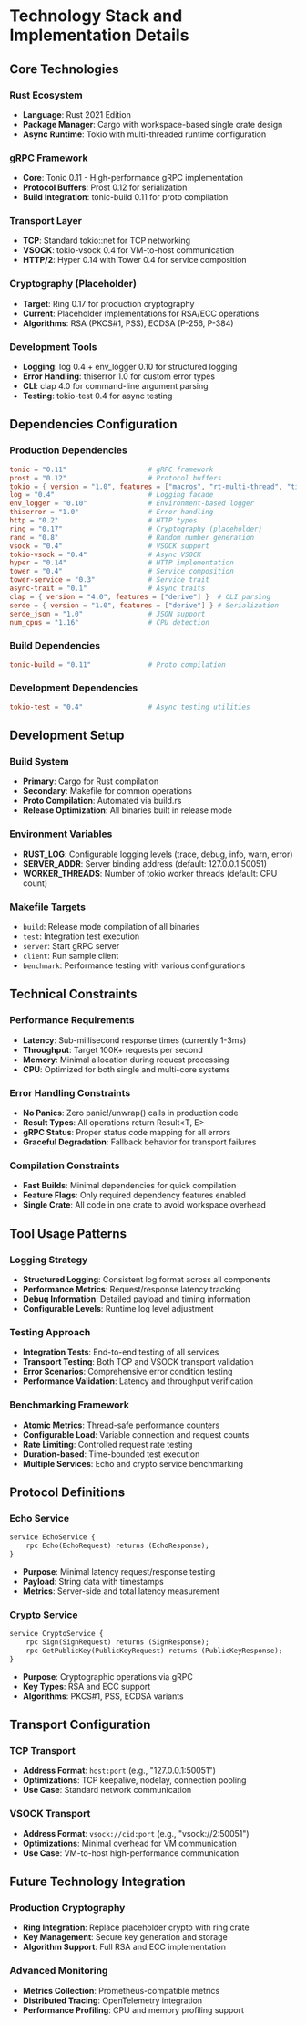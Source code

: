 # Technology Stack and Implementation Details

## Core Technologies

### Rust Ecosystem
- **Language**: Rust 2021 Edition
- **Package Manager**: Cargo with workspace-based single crate design
- **Async Runtime**: Tokio with multi-threaded runtime configuration

### gRPC Framework
- **Core**: Tonic 0.11 - High-performance gRPC implementation
- **Protocol Buffers**: Prost 0.12 for serialization
- **Build Integration**: tonic-build 0.11 for proto compilation

### Transport Layer
- **TCP**: Standard tokio::net for TCP networking
- **VSOCK**: tokio-vsock 0.4 for VM-to-host communication
- **HTTP/2**: Hyper 0.14 with Tower 0.4 for service composition

### Cryptography (Placeholder)
- **Target**: Ring 0.17 for production cryptography
- **Current**: Placeholder implementations for RSA/ECC operations
- **Algorithms**: RSA (PKCS#1, PSS), ECDSA (P-256, P-384)

### Development Tools
- **Logging**: log 0.4 + env_logger 0.10 for structured logging
- **Error Handling**: thiserror 1.0 for custom error types
- **CLI**: clap 4.0 for command-line argument parsing
- **Testing**: tokio-test 0.4 for async testing

## Dependencies Configuration

### Production Dependencies
```toml
tonic = "0.11"                    # gRPC framework
prost = "0.12"                    # Protocol buffers
tokio = { version = "1.0", features = ["macros", "rt-multi-thread", "time"] }
log = "0.4"                       # Logging facade
env_logger = "0.10"               # Environment-based logger
thiserror = "1.0"                 # Error handling
http = "0.2"                      # HTTP types
ring = "0.17"                     # Cryptography (placeholder)
rand = "0.8"                      # Random number generation
vsock = "0.4"                     # VSOCK support
tokio-vsock = "0.4"               # Async VSOCK
hyper = "0.14"                    # HTTP implementation
tower = "0.4"                     # Service composition
tower-service = "0.3"             # Service trait
async-trait = "0.1"               # Async traits
clap = { version = "4.0", features = ["derive"] }  # CLI parsing
serde = { version = "1.0", features = ["derive"] } # Serialization
serde_json = "1.0"                # JSON support
num_cpus = "1.16"                 # CPU detection
```

### Build Dependencies
```toml
tonic-build = "0.11"              # Proto compilation
```

### Development Dependencies
```toml
tokio-test = "0.4"                # Async testing utilities
```

## Development Setup

### Build System
- **Primary**: Cargo for Rust compilation
- **Secondary**: Makefile for common operations
- **Proto Compilation**: Automated via build.rs
- **Release Optimization**: All binaries built in release mode

### Environment Variables
- **RUST_LOG**: Configurable logging levels (trace, debug, info, warn, error)
- **SERVER_ADDR**: Server binding address (default: 127.0.0.1:50051)
- **WORKER_THREADS**: Number of tokio worker threads (default: CPU count)

### Makefile Targets
- `build`: Release mode compilation of all binaries
- `test`: Integration test execution
- `server`: Start gRPC server
- `client`: Run sample client
- `benchmark`: Performance testing with various configurations

## Technical Constraints

### Performance Requirements
- **Latency**: Sub-millisecond response times (currently 1-3ms)
- **Throughput**: Target 100K+ requests per second
- **Memory**: Minimal allocation during request processing
- **CPU**: Optimized for both single and multi-core systems

### Error Handling Constraints
- **No Panics**: Zero panic!/unwrap() calls in production code
- **Result Types**: All operations return Result<T, E>
- **gRPC Status**: Proper status code mapping for all errors
- **Graceful Degradation**: Fallback behavior for transport failures

### Compilation Constraints
- **Fast Builds**: Minimal dependencies for quick compilation
- **Feature Flags**: Only required dependency features enabled
- **Single Crate**: All code in one crate to avoid workspace overhead

## Tool Usage Patterns

### Logging Strategy
- **Structured Logging**: Consistent log format across all components
- **Performance Metrics**: Request/response latency tracking
- **Debug Information**: Detailed payload and timing information
- **Configurable Levels**: Runtime log level adjustment

### Testing Approach
- **Integration Tests**: End-to-end testing of all services
- **Transport Testing**: Both TCP and VSOCK transport validation
- **Error Scenarios**: Comprehensive error condition testing
- **Performance Validation**: Latency and throughput verification

### Benchmarking Framework
- **Atomic Metrics**: Thread-safe performance counters
- **Configurable Load**: Variable connection and request counts
- **Rate Limiting**: Controlled request rate testing
- **Duration-based**: Time-bounded test execution
- **Multiple Services**: Echo and crypto service benchmarking

## Protocol Definitions

### Echo Service
```protobuf
service EchoService {
    rpc Echo(EchoRequest) returns (EchoResponse);
}
```
- **Purpose**: Minimal latency request/response testing
- **Payload**: String data with timestamps
- **Metrics**: Server-side and total latency measurement

### Crypto Service
```protobuf
service CryptoService {
    rpc Sign(SignRequest) returns (SignResponse);
    rpc GetPublicKey(PublicKeyRequest) returns (PublicKeyResponse);
}
```
- **Purpose**: Cryptographic operations via gRPC
- **Key Types**: RSA and ECC support
- **Algorithms**: PKCS#1, PSS, ECDSA variants

## Transport Configuration

### TCP Transport
- **Address Format**: `host:port` (e.g., "127.0.0.1:50051")
- **Optimizations**: TCP keepalive, nodelay, connection pooling
- **Use Case**: Standard network communication

### VSOCK Transport
- **Address Format**: `vsock://cid:port` (e.g., "vsock://2:50051")
- **Optimizations**: Minimal overhead for VM communication
- **Use Case**: VM-to-host high-performance communication

## Future Technology Integration

### Production Cryptography
- **Ring Integration**: Replace placeholder crypto with ring crate
- **Key Management**: Secure key generation and storage
- **Algorithm Support**: Full RSA and ECC implementation

### Advanced Monitoring
- **Metrics Collection**: Prometheus-compatible metrics
- **Distributed Tracing**: OpenTelemetry integration
- **Performance Profiling**: CPU and memory profiling support